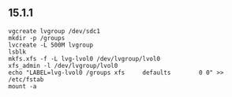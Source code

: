 
15.1.1
-------

    vgcreate lvgroup /dev/sdc1
    mkdir -p /groups
    lvcreate -L 500M lvgroup
    lsblk
    mkfs.xfs -f -L lvg-lvol0 /dev/lvgroup/lvol0
    xfs_admin -l /dev/lvgroup/lvol0
    echo "LABEL=lvg-lvol0 /groups xfs     defaults        0 0" >> /etc/fstab
    mount -a

